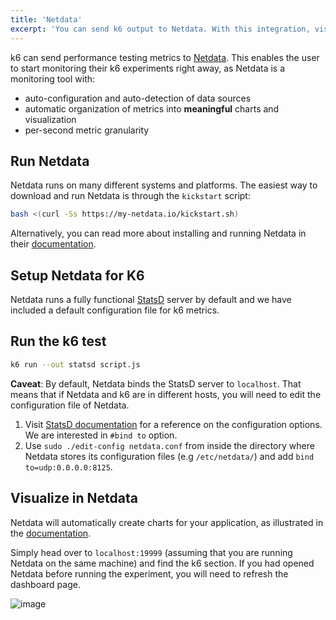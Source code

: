```yaml
---
title: 'Netdata'
excerpt: 'You can send k6 output to Netdata. With this integration, visualize test results with zero configuration, in seconds'
---
```


k6 can send performance testing metrics to [Netdata](https://netdata.cloud). This enables the user to start monitoring their k6 experiments right away, as Netdata is a monitoring tool with:
- auto-configuration and auto-detection of data sources
- automatic organization of metrics into **meaningful** charts and visualization
- per-second metric granularity

## Run Netdata

Netdata runs on many different systems and platforms. The easiest way to download and run Netdata is through the `kickstart` script:

```bash
bash <(curl -Ss https://my-netdata.io/kickstart.sh)
```
Alternatively, you can read more about installing and running Netdata in their [documentation](https://learn.netdata.cloud/docs/get-started/).

## Setup Netdata for K6

Netdata runs a fully functional [StatsD](https://learn.netdata.cloud/docs/agent/collectors/statsd.plugin) server by default and we have included a default configuration file for k6 metrics. 

## Run the k6 test

```bash
k6 run --out statsd script.js
```

**Caveat**: By default, Netdata binds the StatsD server to `localhost`. That means that if Netdata and k6 are in different hosts, you will need to edit the configuration file of Netdata.
1. Visit [StatsD documentation](https://learn.netdata.cloud/docs/agent/collectors/statsd.plugin) for a reference on the configuration options. We are interested in `#bind to` option.
2. Use `sudo ./edit-config netdata.conf` from inside the directory where Netdata stores its configuration files (e.g `/etc/netdata/`) and add `bind to=udp:0.0.0.0:8125`.

## Visualize in Netdata

Netdata will automatically create charts for your application, as illustrated in the [documentation](https://learn.netdata.cloud/docs/agent/collectors/statsd.plugin/k6). 

Simply head over to `localhost:19999` (assuming that you are running Netdata on the same machine) and find the k6 section. If you had opened Netdata before running the experiment, you will need to refresh the dashboard page.

![image](https://user-images.githubusercontent.com/13405632/117691411-8a7baf00-b1c4-11eb-9d87-8e9e7214871f.png)





